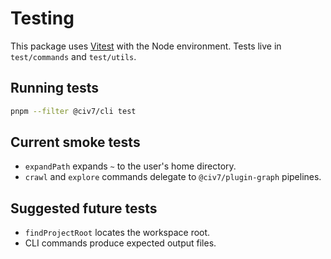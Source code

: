 # Testing

This package uses [Vitest](https://vitest.dev/) with the Node environment. Tests live in `test/commands` and `test/utils`.

## Running tests

```bash
pnpm --filter @civ7/cli test
```

## Current smoke tests

- `expandPath` expands `~` to the user's home directory.
- `crawl` and `explore` commands delegate to `@civ7/plugin-graph` pipelines.

## Suggested future tests

- `findProjectRoot` locates the workspace root.
- CLI commands produce expected output files.
